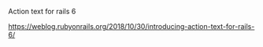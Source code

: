 Action text for rails 6

https://weblog.rubyonrails.org/2018/10/30/introducing-action-text-for-rails-6/
